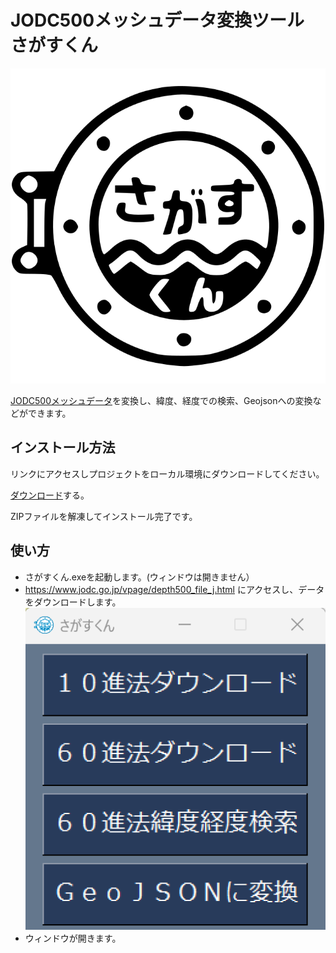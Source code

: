 # JODC500メッシュデータ変換ツール さがすくん
![Image 1](images/さがすくん.svg)

[JODC500メッシュデータ](https://www.jodc.go.jp/vpage/depth500_file_j.html)を変換し、緯度、経度での検索、Geojsonへの変換などができます。

## インストール方法

リンクにアクセスしプロジェクトをローカル環境にダウンロードしてください。

[ダウンロード](https://github.com/TokaiScienceClub/sagasukun/blob/1.0/%E3%81%95%E3%81%8C%E3%81%99%E3%81%8F%E3%82%93.zip)する。

ZIPファイルを解凍してインストール完了です。

## 使い方

- さがすくん.exeを起動します。(ウィンドウは開きません）
- https://www.jodc.go.jp/vpage/depth500_file_j.html にアクセスし、データをダウンロードします。
![Image 2](images/app.png)
- ウィンドウが開きます。
